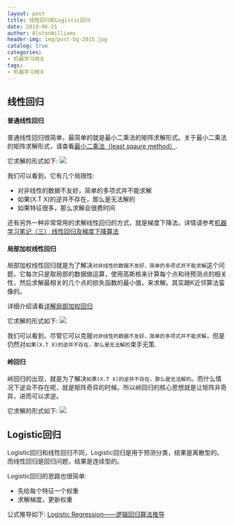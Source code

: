 ```yaml
---
layout: post
title: 线性回归和Logistic回归
date: 2019-06-21
author: AlstonWilliams
header-img: img/post-bg-2015.jpg
catalog: true
categories:
- 机器学习相关
tags:
- 机器学习相关
---
```


## 线性回归

#### 普通线性回归

普通线性回归很简单，最简单的就是最小二乘法的矩阵求解形式。关于最小二乘法的矩阵求解形式，请查看[最小二乘法（least sqaure method）](https://zhuanlan.zhihu.com/p/38128785).

它求解的形式如下:
![](https://alstonwilliams.github.io/img/equation.svg)

我们可以看到，它有几个局限性:
- 对非线性的数据不友好，简单的多项式并不能求解
- 如果(X.T X)的逆并不存在，那么是无法解的
- 如果特征很多，那么求解会很费时间

还有另外一种非常常用的求解线性回归的方式，就是梯度下降法。详情请参考[机器学习笔记（三） 线性回归及梯度下降算法](https://blog.csdn.net/sinat_22594309/article/details/55203609)

#### 局部加权线性回归

局部加权线性回归就是为了解决`对非线性的数据不友好，简单的多项式并不能求解`这个问题，它每次只是取局部的数据做运算，使用高斯核来计算每个点和待预测点的相关性，然后求解最相关的几个点的损失函数的最小值，来求解。其实跟K近邻算法蛮像的。

详细介绍请看[详解局部加权回归](https://blog.csdn.net/Allenalex/article/details/16370245)

它求解的形式如下:
![](https://alstonwilliams.github.io/img/LWLR回归系数.png)

我们可以看到，尽管它可以克服`对非线性的数据不友好，简单的多项式并不能求解`，但是仍然对`如果(X.T X)的逆并不存在，那么是无法解的`束手无策.

#### 岭回归

岭回归的出现，就是为了解决`如果(X.T X)的逆并不存在，那么是无法解的`。而什么情况下逆会不存在呢，就是矩阵奇异的时候。所以岭回归的核心思想就是让矩阵非奇异，进而可以求逆。

它求解的形式如下:
![](https://alstonwilliams.github.io/img/岭回归回归系数.png)

## Logistic回归

Logistic回归和线性回归不同，Logistic回归是用于预测分类，结果是离散型的。而线性回归是回归问题，结果是连续型的。

Logistic回归的思路也很简单:
- 先给每个特征一个权重
- 求解梯度，更新权重

公式推导如下:
[Logistic Regression——逻辑回归算法推导](https://blog.csdn.net/Tomxiaodai/article/details/81748795)
